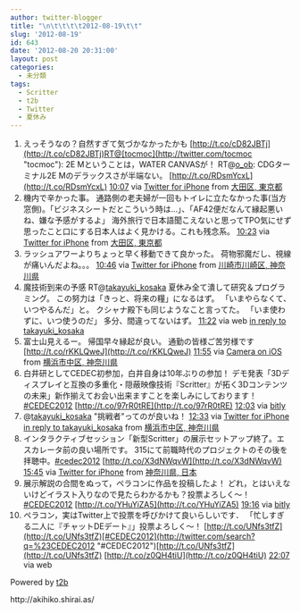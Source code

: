 ```yaml
---
author: twitter-blogger
title: "\n\t\t\t\t2012-08-19\t\t"
slug: '2012-08-19'
id: 643
date: '2012-08-20 20:31:00'
layout: post
categories:
  - 未分類
tags:
  - Scritter
  - t2b
  - Twitter
  - 夏休み
---
```


<div xmlns:georss="http://www.georss.org/georss">

1.  <span><span>えっそうなの？自然すぎて気づかなかったかも [http://t.co/cD82JBTj](http://t.co/cD82JBTj)RT@[tocmoc](http://twitter.com/tocmoc "tocmoc"): 2E Mということは，WATER CANVASが！ RT@[o_ob](http://twitter.com/o_ob "o_ob"): CDGターミナル2E Mのデラックスさが半端ない。 [http://t.co/RDsmYcxL](http://t.co/RDsmYcxL)</span> <span>[<span>10:07</span>](http://twitter.com/o_ob/status/237294863408840707) <span>via [Twitter for iPhone](http://twitter.com/download/iphone)</span> from [大田区, 東京都<span></span>](http://maps.google.com/maps?q=35.54476123,139.76810500)</span></span>
2.  <span><span>機内で辛かった事。 通路側の老夫婦が一回もトイレに立たなかった事(当方窓側)。「ビジネスシートだとこういう時は...」、「AF42便だなんて縁起悪いね、嫌な予感がするよ」 海外旅行で日本語聞こえないと思ってTPO気にせず思ったこと口にする日本人はよく見かける。これも残念系。</span> <span>[<span>10:23</span>](http://twitter.com/o_ob/status/237298806213992449) <span>via [Twitter for iPhone](http://twitter.com/download/iphone)</span> from [大田区, 東京都<span></span>](http://maps.google.com/maps?q=35.54484278,139.76778491)</span></span>
3.  <span><span>ラッシュアワーよりちょっと早く移動できて良かった。 荷物邪魔だし、視線が痛いんだよね。。。</span> <span>[<span>10:46</span>](http://twitter.com/o_ob/status/237304523490746368) <span>via [Twitter for iPhone](http://twitter.com/download/iphone)</span> from [川崎市川崎区, 神奈川県<span></span>](http://maps.google.com/maps?q=35.52906653,139.71607682)</span></span>
4.  <span><span>魔技術到来の予感 RT@[takayuki_kosaka](http://twitter.com/takayuki_kosaka "takayuki_kosaka") 夏休み全て潰して研究＆プログラミング。 この努力は「きっと、将来の糧」になるはず。 「いまやらなくて、いつやるんだ」と。 クシャナ殿下も同じようなこと言ってた。 「いま使わずに、いつ使うのだ」 多分、間違ってないはず。</span> <span>[<span>11:22</span>](http://twitter.com/o_ob/status/237313695963828224) <span>via web</span> [in reply to takayuki_kosaka](http://twitter.com/takayuki_kosaka/status/237301380296110080)</span></span>
5.  <span><span>富士山見えるー。 帰国早々縁起が良い。 通勤の皆様ご苦労様です [http://t.co/rKKLQweJ](http://t.co/rKKLQweJ)</span> <span>[<span>11:55</span>](http://twitter.com/o_ob/status/237322026711412740) <span>via [Camera on iOS](http://www.apple.com)</span> from [横浜市中区, 神奈川県<span></span>](http://maps.google.com/maps?q=35.450610,139.631899)</span></span>
6.  <span><span>白井研としてCEDEC初参加，白井自身は10年ぶりの参加！ デモ発表「3Dディスプレイと互換の多重化・隠蔽映像技術『Scritter』が拓く3Dコンテンツの未来」新作揃えてお会い出来ますことを楽しみにしております！[#CEDEC2012](http://twitter.com/search?q=%23CEDEC2012 "#CEDEC2012") [http://t.co/97rR0tRE](http://t.co/97rR0tRE)</span> <span>[<span>12:03</span>](http://twitter.com/o_ob/status/237324006066360320) <span>via [bitly](http://bitly.com)</span></span></span>
7.  <span><span>@[takayuki_kosaka](http://twitter.com/takayuki_kosaka "takayuki_kosaka") "挑戦者"ってのが良いね！</span> <span>[<span>12:33</span>](http://twitter.com/o_ob/status/237331548779708416) <span>via [Twitter for iPhone](http://twitter.com/download/iphone)</span> [in reply to takayuki_kosaka](http://twitter.com/takayuki_kosaka/status/237315048987570176) from [横浜市中区, 神奈川県<span></span>](http://maps.google.com/maps?q=35.45095460,139.63183667)</span></span>
8.  <span><span>インタラクティブセッション「新型Scritter」の展示セットアップ終了。エスカレータ前の良い場所です。 315にて前職時代のプロジェクトのその後を拝聴中。[#cedec2012](http://twitter.com/search?q=%23cedec2012 "#cedec2012") [http://t.co/X3dNWqvW](http://t.co/X3dNWqvW)</span> <span>[<span>15:45</span>](http://twitter.com/o_ob/status/237379698315907073) <span>via [Twitter for iPhone](http://twitter.com/download/iphone)</span> from [神奈川県, 日本<span></span>](http://maps.google.com/maps?q=35.45821713,139.63798188)</span></span>
9.  <span><span>展示解説の合間をぬって，ペラコンに作品を投稿したよ！ どれ，とはいえないけどイラスト入りなので見たらわかるかも？投票よろしく～！[#CEDEC2012](http://twitter.com/search?q=%23CEDEC2012 "#CEDEC2012") [http://t.co/YHuYiZA5](http://t.co/YHuYiZA5)</span> <span>[<span>19:16</span>](http://twitter.com/o_ob/status/237432838448889856) <span>via [bitly](http://bitly.com)</span></span></span>
10.  <span><span>ペラコン，実はTwitter上で投票を呼びかけて良いらしいです． 「忙しすぎる二人に『チャットDEデート』」投票よろしく～！ [http://t.co/UNfs3tfZ](http://t.co/UNfs3tfZ)[#CEDEC2012](http://twitter.com/search?q=%23CEDEC2012 "#CEDEC2012")[http://t.co/UNfs3tfZ](http://t.co/UNfs3tfZ) [http://t.co/z0QH4tiU](http://t.co/z0QH4tiU)</span> <span>[<span>22:07</span>](http://twitter.com/o_ob/status/237475911010775040) <span>via web</span></span></span>

</div>

Powered by [t2b](http://t2b.utilz.jp/)

<div>http://akihiko.shirai.as/</div>